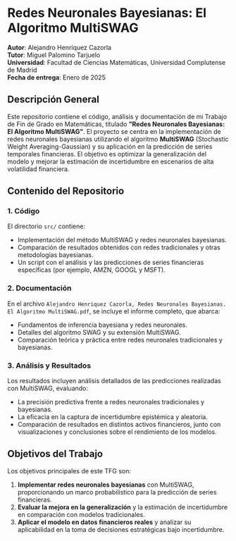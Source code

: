 # Redes Neuronales Bayesianas: El Algoritmo MultiSWAG

**Autor**: Alejandro Henríquez Cazorla  
**Tutor**: Miguel Palomino Tarjuelo  
**Universidad**: Facultad de Ciencias Matemáticas, Universidad Complutense de Madrid  
**Fecha de entrega**: Enero de 2025

## Descripción General

Este repositorio contiene el código, análisis y documentación de mi Trabajo de Fin de Grado en Matemáticas, titulado **"Redes Neuronales Bayesianas: El Algoritmo MultiSWAG"**. El proyecto se centra en la implementación de redes neuronales bayesianas utilizando el algoritmo **MultiSWAG** (Stochastic Weight Averaging-Gaussian) y su aplicación en la predicción de series temporales financieras. El objetivo es optimizar la generalización del modelo y mejorar la estimación de incertidumbre en escenarios de alta volatilidad financiera.

## Contenido del Repositorio

### 1. Código
El directorio `src/` contiene:
- Implementación del método MultiSWAG y redes neuronales bayesianas.
- Comparación de resultados obtenidos con redes tradicionales y otras metodologías bayesianas.
- Un script con el análisis y las predicciones de series financieras específicas (por ejemplo, AMZN, GOOGL y MSFT).

### 2. Documentación
En el archivo `Alejandro Henriquez Cazorla, Redes Neuronales Bayesianas. El Algoritmo MultiSWAG.pdf`, se incluye el informe completo, que abarca:
- Fundamentos de inferencia bayesiana y redes neuronales.
- Detalles del algoritmo SWAG y su extensión MultiSWAG.
- Comparación teórica y práctica entre redes neuronales tradicionales y bayesianas.

### 3. Análisis y Resultados
Los resultados incluyen análisis detallados de las predicciones realizadas con MultiSWAG, evaluando:
- La precisión predictiva frente a redes neuronales tradicionales y bayesianas.
- La eficacia en la captura de incertidumbre epistémica y aleatoria.
- Comparación de resultados en distintos activos financieros, junto con visualizaciones y conclusiones sobre el rendimiento de los modelos.

## Objetivos del Trabajo

Los objetivos principales de este TFG son:
1. **Implementar redes neuronales bayesianas** con MultiSWAG, proporcionando un marco probabilístico para la predicción de series financieras.
2. **Evaluar la mejora en la generalización** y la estimación de incertidumbre en comparación con modelos tradicionales.
3. **Aplicar el modelo en datos financieros reales** y analizar su aplicabilidad en la toma de decisiones estratégicas bajo incertidumbre.

